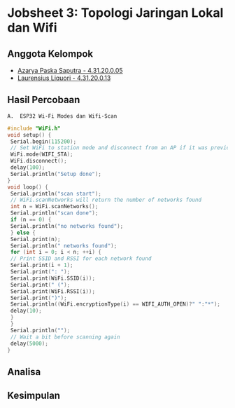 # Jobsheet 3: Topologi Jaringan Lokal dan Wifi

## Anggota Kelompok
- [Azarya Paska Saputra - 4.31.20.0.05](https://github.com/azpaska)
- [Laurensius Liquori - 4.31.20.0.13](https://github.com/llaurensius)

## Hasil Percobaan
    A.	ESP32 Wi-Fi Modes dan Wifi-Scan
```c
#include "WiFi.h"
void setup() {
 Serial.begin(115200);
 // Set WiFi to station mode and disconnect from an AP if it was previously connected
 WiFi.mode(WIFI_STA);
 WiFi.disconnect();
 delay(100);
 Serial.println("Setup done");
}
void loop() {
 Serial.println("scan start");
 // WiFi.scanNetworks will return the number of networks found
 int n = WiFi.scanNetworks();
 Serial.println("scan done");
 if (n == 0) {
 Serial.println("no networks found");
 } else {
 Serial.print(n);
 Serial.println(" networks found");
 for (int i = 0; i < n; ++i) {
 // Print SSID and RSSI for each network found
 Serial.print(i + 1);
 Serial.print(": ");
 Serial.print(WiFi.SSID(i));
 Serial.print(" (");
 Serial.print(WiFi.RSSI(i));
 Serial.print(")");
 Serial.println((WiFi.encryptionType(i) == WIFI_AUTH_OPEN)?" ":"*");
 delay(10);
 }
 }
 Serial.println("");
 // Wait a bit before scanning again
 delay(5000);
}
```
        
## Analisa

## Kesimpulan
